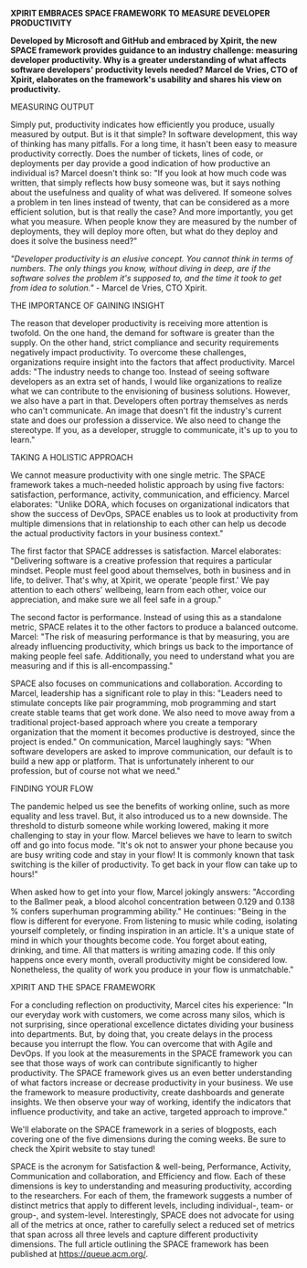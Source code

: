 **XPIRIT EMBRACES SPACE FRAMEWORK TO MEASURE DEVELOPER PRODUCTIVITY**

**Developed by Microsoft and GitHub and embraced by Xpirit, the new
SPACE framework provides guidance to an industry challenge: measuring
developer productivity. Why is a greater understanding of what affects
software developers\' productivity levels needed? Marcel de Vries, CTO
of Xpirit, elaborates on the framework\'s usability and shares his view
on productivity.**

MEASURING OUTPUT

Simply put, productivity indicates how efficiently you produce, usually
measured by output. But is it that simple? In software development, this
way of thinking has many pitfalls. For a long time, it hasn\'t been easy
to measure productivity correctly. Does the number of tickets, lines of
code, or deployments per day provide a good indication of how productive
an individual is? Marcel doesn\'t think so: \"If you look at how much
code was written, that simply reflects how busy someone was, but it says
nothing about the usefulness and quality of what was delivered. If
someone solves a problem in ten lines instead of twenty, that can be
considered as a more efficient solution, but is that really the case?
And more importantly, you get what you measure. When people know they
are measured by the number of deployments, they will deploy more often,
but what do they deploy and does it solve the business need?\"

*\"Developer productivity is an elusive concept. You cannot think in
terms of numbers. The only things you know, without diving in deep, are
if the software solves the problem it\'s supposed to, and the time it
took to get from idea to solution.\"* - Marcel de Vries, CTO Xpirit.

THE IMPORTANCE OF GAINING INSIGHT

The reason that developer productivity is receiving more attention is
twofold. On the one hand, the demand for software is greater than the
supply. On the other hand, strict compliance and security requirements
negatively impact productivity. To overcome these challenges,
organizations require insight into the factors that affect productivity.
Marcel adds: \"The industry needs to change too. Instead of seeing
software developers as an extra set of hands, I would like organizations
to realize what we can contribute to the envisioning of business
solutions. However, we also have a part in that. Developers often
portray themselves as nerds who can\'t communicate. An image that
doesn\'t fit the industry\'s current state and does our profession a
disservice. We also need to change the stereotype. If you, as a
developer, struggle to communicate, it\'s up to you to learn.\"

TAKING A HOLISTIC APPROACH

We cannot measure productivity with one single metric. The SPACE
framework takes a much-needed holistic approach by using five factors:
satisfaction, performance, activity, communication, and efficiency.
Marcel elaborates: \"Unlike DORA, which focuses on organizational
indicators that show the success of DevOps, SPACE enables us to look at
productivity from multiple dimensions that in relationship to each other
can help us decode the actual productivity factors in your business
context.\"

The first factor that SPACE addresses is satisfaction. Marcel
elaborates: \"Delivering software is a creative profession that requires
a particular mindset. People must feel good about themselves, both in
business and in life, to deliver. That\'s why, at Xpirit, we operate
\'people first.\' We pay attention to each others\' wellbeing, learn
from each other, voice our appreciation, and make sure we all feel safe
in a group.\"

The second factor is performance. Instead of using this as a standalone
metric, SPACE relates it to the other factors to produce a balanced
outcome. Marcel: \"The risk of measuring performance is that by
measuring, you are already influencing productivity, which brings us
back to the importance of making people feel safe. Additionally, you
need to understand what you are measuring and if this is
all-encompassing.\"

SPACE also focuses on communications and collaboration. According to
Marcel, leadership has a significant role to play in this: \"Leaders
need to stimulate concepts like pair programming, mob programming and
start create stable teams that get work done. We also need to move away
from a traditional project-based approach where you create a temporary
organization that the moment it becomes productive is destroyed, since
the project is ended.\" On communication, Marcel laughingly says: \"When
software developers are asked to improve communication, our default is
to build a new app or platform. That is unfortunately inherent to our
profession, but of course not what we need.\"

FINDING YOUR FLOW

The pandemic helped us see the benefits of working online, such as more
equality and less travel. But, it also introduced us to a new downside.
The threshold to disturb someone while working lowered, making it more
challenging to stay in your flow. Marcel believes we have to learn to
switch off and go into focus mode. \"It\'s ok not to answer your phone
because you are busy writing code and stay in your flow! It is commonly
known that task switching is the killer of productivity. To get back in
your flow can take up to hours!\"

When asked how to get into your flow, Marcel jokingly answers:
\"According to the Ballmer peak, a blood alcohol concentration between
0.129 and 0.138 % confers superhuman programming ability.\" He
continues: \"Being in the flow is different for everyone. From listening
to music while coding, isolating yourself completely, or finding
inspiration in an article. It\'s a unique state of mind in which your
thoughts become code. You forget about eating, drinking, and time. All
that matters is writing amazing code. If this only happens once every
month, overall productivity might be considered low. Nonetheless, the
quality of work you produce in your flow is unmatchable.\"

XPIRIT AND THE SPACE FRAMEWORK

For a concluding reflection on productivity, Marcel cites his
experience: "In our everyday work with customers, we come across many
silos, which is not surprising, since operational excellence dictates
dividing your business into departments. But, by doing that, you create
delays in the process because you interrupt the flow. You can overcome
that with Agile and DevOps. If you look at the measurements in the SPACE
framework you can see that those ways of work can contribute
significantly to higher productivity. The SPACE framework gives us an
even better understanding of what factors increase or decrease
productivity in your business. We use the framework to measure
productivity, create dashboards and generate insights. We then observe
your way of working, identify the indicators that influence
productivity, and take an active, targeted approach to improve."

We'll elaborate on the SPACE framework in a series of blogposts, each
covering one of the five dimensions during the coming weeks. Be sure to
check the Xpirit website to stay tuned!

SPACE is the acronym for Satisfaction & well-being, Performance,
Activity, Communication and collaboration, and Efficiency and flow. Each
of these dimensions is key to understanding and measuring productivity,
according to the researchers. For each of them, the framework suggests a
number of distinct metrics that apply to different levels, including
individual-, team- or group-, and system-level. Interestingly, SPACE
does not advocate for using all of the metrics at once, rather to
carefully select a reduced set of metrics that span across all three
levels and capture different productivity dimensions. The full article
outlining the SPACE framework has been published at
https://queue.acm.org/.
